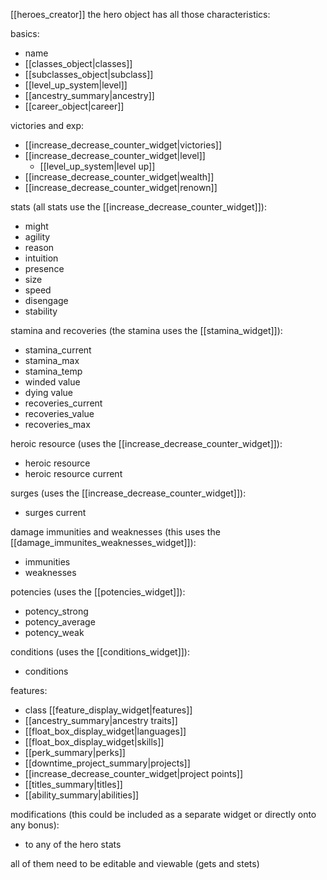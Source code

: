 [[heroes_creator]]
the hero object has all those characteristics:

basics:
- name
- [[classes_object|classes]]
- [[subclasses_object|subclass]] 
- [[level_up_system|level]] 
- [[ancestry_summary|ancestry]] 
- [[career_object|career]]  

victories and exp:
- [[increase_decrease_counter_widget|victories]]
- [[increase_decrease_counter_widget|level]] 
	- [[level_up_system|level up]] 
- [[increase_decrease_counter_widget|wealth]]
- [[increase_decrease_counter_widget|renown]]

stats (all stats use the [[increase_decrease_counter_widget]]):
- might
- agility
- reason
- intuition
- presence
- size
- speed
- disengage
- stability

stamina and recoveries (the stamina uses the [[stamina_widget]]):
- stamina_current
- stamina_max
- stamina_temp
- winded value
- dying value
- recoveries_current
- recoveries_value
- recoveries_max

heroic resource (uses the [[increase_decrease_counter_widget]]):
- heroic resource
- heroic resource current

surges (uses the [[increase_decrease_counter_widget]]):
- surges current

damage immunities and weaknesses (this uses the [[damage_immunites_weaknesses_widget]]):
- immunities
- weaknesses

potencies (uses the [[potencies_widget]]):
- potency_strong
- potency_average
- potency_weak

conditions (uses the [[conditions_widget]]):
- conditions

features:
- class [[feature_display_widget|features]]
- [[ancestry_summary|ancestry traits]] 
- [[float_box_display_widget|languages]] 
- [[float_box_display_widget|skills]] 
- [[perk_summary|perks]]
- [[downtime_project_summary|projects]] 
- [[increase_decrease_counter_widget|project points]]
- [[titles_summary|titles]]
- [[ability_summary|abilities]] 

modifications (this could be included as a separate widget or directly onto any bonus):
- to any of the hero stats

all of them need to be editable and viewable (gets and stets)